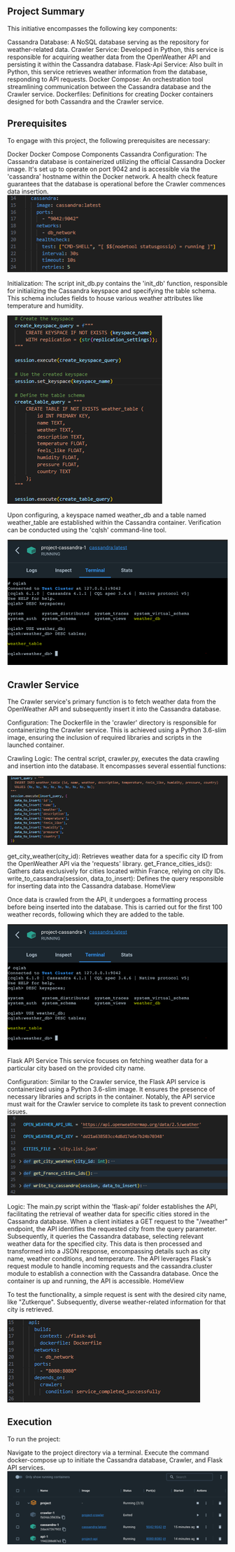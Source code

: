 


## Project Summary
This initiative encompasses the following key components:

Cassandra Database: A NoSQL database serving as the repository for weather-related data.
Crawler Service: Developed in Python, this service is responsible for acquiring weather data from the OpenWeather API and persisting it within the Cassandra database.
Flask-Api Service: Also built in Python, this service retrieves weather information from the database, responding to API requests.
Docker Compose: An orchestration tool streamlining communication between the Cassandra database and the Crawler service.
Dockerfiles: Definitions for creating Docker containers designed for both Cassandra and the Crawler service.
## Prerequisites
To engage with this project, the following prerequisites are necessary:

Docker
Docker Compose
Components
Cassandra
Configuration: The Cassandra database is containerized utilizing the official Cassandra Docker image. It's set up to operate on port 9042 and is accessible via the 'cassandra' hostname within the Docker network. A health check feature guarantees that the database is operational before the Crawler commences data insertion.
![HomeView](images/cassandra.PNG)


Initialization: The script init_db.py contains the 'init_db' function, responsible for initializing the Cassandra keyspace and specifying the table schema. This schema includes fields to house various weather attributes like temperature and humidity.


![HomeView](images/table.PNG)


Upon configuring, a keyspace named weather_db and a table named weather_table are established within the Cassandra container. Verification can be conducted using the 'cqlsh' command-line tool.

![HomeView](images/cqlsh.PNG)

## Crawler Service
The Crawler service's primary function is to fetch weather data from the OpenWeather API and subsequently insert it into the Cassandra database.

Configuration: The Dockerfile in the 'crawler' directory is responsible for containerizing the Crawler service. This is achieved using a Python 3.6-slim image, ensuring the inclusion of required libraries and scripts in the launched container.

Crawling Logic: The central script, crawler.py, executes the data crawling and insertion into the database. It encompasses several essential functions:

![HomeView](images/query.PNG)


get_city_weather(city_id): Retrieves weather data for a specific city ID from the OpenWeather API via the 'requests' library.
get_France_cities_ids(): Gathers data exclusively for cities located within France, relying on city IDs.
write_to_cassandra(session, data_to_insert): Defines the query responsible for inserting data into the Cassandra database.
HomeView

Once data is crawled from the API, it undergoes a formatting process before being inserted into the database. This is carried out for the first 100 weather records, following which they are added to the table.

![HomeView](images/cqlsh.PNG)

Flask API Service
This service focuses on fetching weather data for a particular city based on the provided city name.

Configuration: Similar to the Crawler service, the Flask API service is containerized using a Python 3.6-slim image. It ensures the presence of necessary libraries and scripts in the container. Notably, the API service must wait for the Crawler service to complete its task to prevent connection issues.
![HomeView](images/functions.PNG)


Logic: The main.py script within the 'flask-api' folder establishes the API, facilitating the retrieval of weather data for specific cities stored in the Cassandra database. When a client initiates a GET request to the "/weather" endpoint, the API identifies the requested city from the query parameter. Subsequently, it queries the Cassandra database, selecting relevant weather data for the specified city. This data is then processed and transformed into a JSON response, encompassing details such as city name, weather conditions, and temperature. The API leverages Flask's request module to handle incoming requests and the cassandra.cluster module to establish a connection with the Cassandra database. Once the container is up and running, the API is accessible.
HomeView

To test the functionality, a simple request is sent with the desired city name, like "Zutkerque". Subsequently, diverse weather-related information for that city is retrieved.

 ![HomeView](images/api_docker.PNG)

## Execution
To run the project:

Navigate to the project directory via a terminal.
Execute the command docker-compose up to initiate the Cassandra database, Crawler, and Flask API services.
![HomeView](images/desktop.PNG)
































